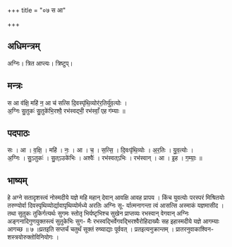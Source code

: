 +++
title = "०७ स आ"

+++
## अधिमन्त्रम्
अग्निः। त्रित आप्त्यः। त्रिष्टुप्।

## मन्त्रः
स आ व॑क्षि॒ महि॑ न॒ आ च॑ सत्सि दि॒वस्पृ॑थि॒व्योर॑र॒तिर्यु॑व॒त्योः ।  
अ॒ग्निः सु॒तुकः॑ सु॒तुके॑भि॒रश्वै॒ रभ॑स्वद्भी॒ रभ॑स्वाँ॒ एह ग॑म्याः ॥

## पदपाठः
सः । आ । व॒क्षि॒ । महि॑ । नः॒ । आ । च॒ । स॒त्सि॒ । दि॒वःपृ॑थि॒व्योः । अ॒र॒तिः । यु॒व॒त्योः ।  
अ॒ग्निः । सु॒ऽतुकः॑ । सु॒त्ऽउके॑भिः । अश्वैः॑ । रभ॑स्वत्ऽभिः । रभ॑स्वान् । आ । इ॒ह । ग॒म्याः॒ ॥

## भाष्यम्
हे अग्ने सतादृशस्त्वं नोस्मदीये यज्ञे महि महान् देवान् आवक्षि आवह प्रापय । किंच युवत्योः परस्परं मिश्रितयोः तरुण्योर्वा दिवस्पृथिव्योर्द्यावापृथिव्योर्मध्ये अरतिः अग्निः सू- र्यात्मनागन्ता त्वं आसत्सि अस्माकं यज्ञमासीद । तथा सुतुकः तुकिर्गत्यर्थः सुगमः स्तोतृ भिर्यष्टृभिश्च सुखेन प्राप्तव्यः रभस्वान् वेगवान् अग्निः अङ्गनादिगुणयुक्तस्त्वं सुतुकेभिः सुग- मैः रभस्वद्भिर्वेगवद्भिरश्वैरोहिदाख्यैः सह इहास्मदीये यज्ञे आगम्याः आगच्छ ॥ ७ ॥प्रतइति सप्तर्चं चतुर्थं सूक्तं रुष्याद्याः पूर्ववत् । प्रतइत्यनुक्रान्तम् । प्रातरनुवाकाश्विन- शस्त्रयोरुक्तोविनियोगः ।